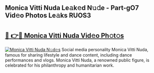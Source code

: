 ## Monica Vitti Nuda Le𝚊k𝚎d N𝚞𝚍e - Part-gO7 Vid𝚎o Photos Le𝚊ks RUOS3

# <h2><a href="http://fbfcgh.evod.top/?m=Monica+Vitti+Nuda">🔗 👉🔴 Monica Vitti Nuda Vid𝚎o Ph𝚘t𝚘s</a></h2>

[![Monica Vitti Nuda N𝚞d𝚎s](https://i.imgur.com/8V9OHl7.gif)](http://fbfcgh.evod.top/?m=Monica+Vitti+Nuda)
Social media personality Monica Vitti Nuda, famous for sharing lifestyle and dance content, including dance performances and vlogs. Monica Vitti Nuda, a renowned public figure, is celebrated for his philanthropy and humanitarian work. 

